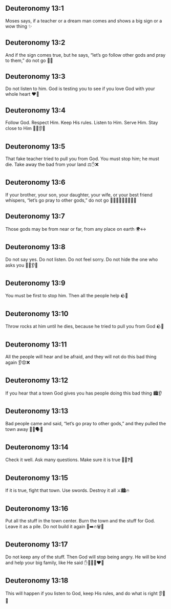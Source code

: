 ## Deuteronomy 13:1
Moses says, if a teacher or a dream man comes and shows a big sign or a wow thing ✨
## Deuteronomy 13:2
And if the sign comes true, but he says, “let’s go follow other gods and pray to them,” do not go 🗿❌
## Deuteronomy 13:3
Do not listen to him. God is testing you to see if you love God with your whole heart ❤️🧪
## Deuteronomy 13:4
Follow God. Respect Him. Keep His rules. Listen to Him. Serve Him. Stay close to Him 👣🙏👂🤝
## Deuteronomy 13:5
That fake teacher tried to pull you from God. You must stop him; he must die. Take away the bad from your land ⚖️✋❌
## Deuteronomy 13:6
If your brother, your son, your daughter, your wife, or your best friend whispers, “let’s go pray to other gods,” do not go 🤫👨‍👩‍👧‍👦🧑‍🤝‍🧑🗿
## Deuteronomy 13:7
Those gods may be from near or far, from any place on earth 🌍↔️
## Deuteronomy 13:8
Do not say yes. Do not listen. Do not feel sorry. Do not hide the one who asks you 🙅‍♂️👂❌
## Deuteronomy 13:9
You must be first to stop him. Then all the people help 🪨👥
## Deuteronomy 13:10
Throw rocks at him until he dies, because he tried to pull you from God 🪨🚫
## Deuteronomy 13:11
All the people will hear and be afraid, and they will not do this bad thing again 👂😟❌
## Deuteronomy 13:12
If you hear that a town God gives you has people doing this bad thing 🏙️👂
## Deuteronomy 13:13
Bad people came and said, “let’s go pray to other gods,” and they pulled the town away 🚶‍♂️🗣️🗿
## Deuteronomy 13:14
Check it well. Ask many questions. Make sure it is true 🕵️‍♂️❓✅
## Deuteronomy 13:15
If it is true, fight that town. Use swords. Destroy it all ⚔️🏙️🔥
## Deuteronomy 13:16
Put all the stuff in the town center. Burn the town and the stuff for God. Leave it as a pile. Do not build it again 🧱➡️🔥🗑️🚫
## Deuteronomy 13:17
Do not keep any of the stuff. Then God will stop being angry. He will be kind and help your big family, like He said ✋👜❌🙂❤️👶
## Deuteronomy 13:18
This will happen if you listen to God, keep His rules, and do what is right 👂📜✅
